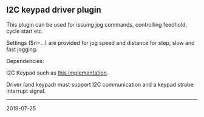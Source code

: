 ## I2C keypad driver plugin

This plugin can be used for issuing jog commands, controlling feedhold, cycle start etc.

Settings \($n=...\) are provided for jog speed and distance for step, slow and fast jogging.

Dependencies:

I2C Keypad such as [this implementation](https://github.com/terjeio/I2C-interface-for-4x4-keyboard).

Driver (and keypad) must support I2C communication and a keypad strobe interrupt signal.

---
2019-07-25
